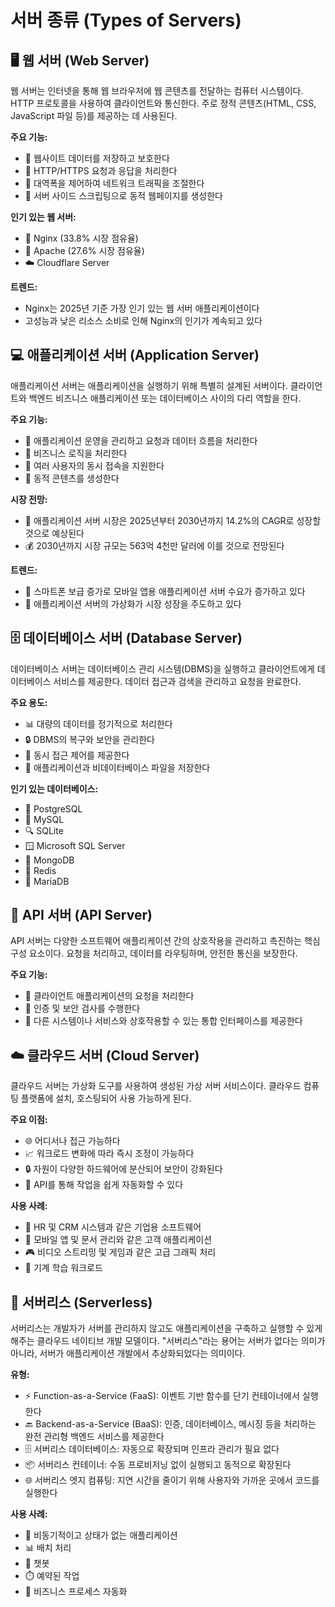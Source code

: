 # 서버 종류 (Types of Servers)
## 🖥️ 웹 서버 (Web Server)

웹 서버는 인터넷을 통해 웹 브라우저에 웹 콘텐츠를 전달하는 컴퓨터 시스템이다. HTTP 프로토콜을 사용하여 클라이언트와 통신한다. 주로 정적 콘텐츠(HTML, CSS, JavaScript 파일 등)를 제공하는 데 사용된다.

**주요 기능:**

- 📁 웹사이트 데이터를 저장하고 보호한다
- 🔄 HTTP/HTTPS 요청과 응답을 처리한다
- 🚦 대역폭을 제어하여 네트워크 트래픽을 조절한다
- 📝 서버 사이드 스크립팅으로 동적 웹페이지를 생성한다

**인기 있는 웹 서버:**

- 🚀 Nginx (33.8% 시장 점유율)
- 🔶 Apache (27.6% 시장 점유율)
- ☁️ Cloudflare Server

**트렌드:**

- Nginx는 2025년 기준 가장 인기 있는 웹 서버 애플리케이션이다
- 고성능과 낮은 리소스 소비로 인해 Nginx의 인기가 계속되고 있다

## 💻 애플리케이션 서버 (Application Server)

애플리케이션 서버는 애플리케이션을 실행하기 위해 특별히 설계된 서버이다. 클라이언트와 백엔드 비즈니스 애플리케이션 또는 데이터베이스 사이의 다리 역할을 한다.

**주요 기능:**

- 🔄 애플리케이션 운영을 관리하고 요청과 데이터 흐름을 처리한다
- 🧩 비즈니스 로직을 처리한다
- 👥 여러 사용자의 동시 접속을 지원한다
- 🔄 동적 콘텐츠를 생성한다

**시장 전망:**

- 🚀 애플리케이션 서버 시장은 2025년부터 2030년까지 14.2%의 CAGR로 성장할 것으로 예상된다
- 💰 2030년까지 시장 규모는 563억 4천만 달러에 이를 것으로 전망된다

**트렌드:**

- 📱 스마트폰 보급 증가로 모바일 앱용 애플리케이션 서버 수요가 증가하고 있다
- 🔄 애플리케이션 서버의 가상화가 시장 성장을 주도하고 있다

## 🗄️ 데이터베이스 서버 (Database Server)

데이터베이스 서버는 데이터베이스 관리 시스템(DBMS)을 실행하고 클라이언트에게 데이터베이스 서비스를 제공한다. 데이터 접근과 검색을 관리하고 요청을 완료한다.

**주요 용도:**

- 📊 대량의 데이터를 정기적으로 처리한다
- 🔒 DBMS의 복구와 보안을 관리한다
- 👥 동시 접근 제어를 제공한다
- 📂 애플리케이션과 비데이터베이스 파일을 저장한다

**인기 있는 데이터베이스:**

- 🐘 PostgreSQL
- 🐬 MySQL
- 🔍 SQLite
- 🪟 Microsoft SQL Server
- 🍃 MongoDB
- 🔴 Redis
- 🔄 MariaDB

## 🔌 API 서버 (API Server)

API 서버는 다양한 소프트웨어 애플리케이션 간의 상호작용을 관리하고 촉진하는 핵심 구성 요소이다. 요청을 처리하고, 데이터를 라우팅하며, 안전한 통신을 보장한다.

**주요 기능:**

- 🔄 클라이언트 애플리케이션의 요청을 처리한다
- 🔐 인증 및 보안 검사를 수행한다
- 🌉 다른 시스템이나 서비스와 상호작용할 수 있는 통합 인터페이스를 제공한다

## ☁️ 클라우드 서버 (Cloud Server)

클라우드 서버는 가상화 도구를 사용하여 생성된 가상 서버 서비스이다. 클라우드 컴퓨팅 플랫폼에 설치, 호스팅되어 사용 가능하게 된다.

**주요 이점:**

- 🌐 어디서나 접근 가능하다
- 📈 워크로드 변화에 따라 즉시 조정이 가능하다
- 🔒 자원이 다양한 하드웨어에 분산되어 보안이 강화된다
- 🤖 API를 통해 작업을 쉽게 자동화할 수 있다

**사용 사례:**

- 👔 HR 및 CRM 시스템과 같은 기업용 소프트웨어
- 📱 모바일 앱 및 문서 관리와 같은 고객 애플리케이션
- 🎮 비디오 스트리밍 및 게임과 같은 고급 그래픽 처리
- 🧠 기계 학습 워크로드

## 🚫 서버리스 (Serverless)

서버리스는 개발자가 서버를 관리하지 않고도 애플리케이션을 구축하고 실행할 수 있게 해주는 클라우드 네이티브 개발 모델이다. "서버리스"라는 용어는 서버가 없다는 의미가 아니라, 서버가 애플리케이션 개발에서 추상화되었다는 의미이다.

**유형:**

- ⚡ Function-as-a-Service (FaaS): 이벤트 기반 함수를 단기 컨테이너에서 실행한다
- 🔙 Backend-as-a-Service (BaaS): 인증, 데이터베이스, 메시징 등을 처리하는 완전 관리형 백엔드 서비스를 제공한다
- 🗄️ 서버리스 데이터베이스: 자동으로 확장되며 인프라 관리가 필요 없다
- 📦 서버리스 컨테이너: 수동 프로비저닝 없이 실행되고 동적으로 확장된다
- 🌐 서버리스 엣지 컴퓨팅: 지연 시간을 줄이기 위해 사용자와 가까운 곳에서 코드를 실행한다

**사용 사례:**

- 🔄 비동기적이고 상태가 없는 애플리케이션
- 📊 배치 처리
- 🤖 챗봇
- ⏱️ 예약된 작업
- 🔄 비즈니스 프로세스 자동화
